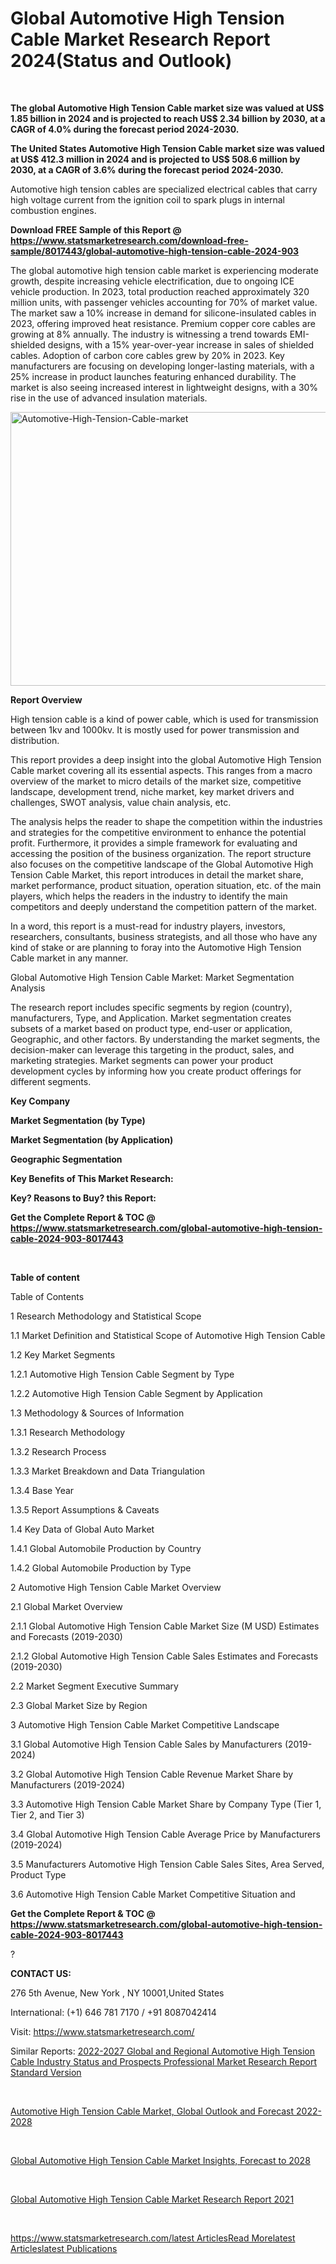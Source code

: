 <h1>Global Automotive High Tension Cable Market Research Report 2024(Status and Outlook)</h1><br/><p><strong>The global Automotive High Tension Cable market size was valued at US$ 1.85 billion in 2024 and is projected to reach US$ 2.34 billion by 2030, at a <strong>CAGR</strong> of 4.0% during the forecast period 2024-2030.</strong></p>
 
 
 
 <p><strong>The United States Automotive High Tension Cable market size was valued at US$ 412.3 million in 2024 and is projected to US$ 508.6 million by 2030, at a <strong>CAGR</strong> of 3.6% during the forecast period 2024-2030.</strong></p>
 
 
 
 <p>Automotive high tension cables are specialized electrical cables that carry high voltage current from the ignition coil to spark plugs in internal combustion engines.</p>
 
 
 
 <p><strong>Download FREE Sample of this Report @ <a href="https://www.statsmarketresearch.com/download-free-sample/8017443/global-automotive-high-tension-cable-2024-903">https://www.statsmarketresearch.com/download-free-sample/8017443/global-automotive-high-tension-cable-2024-903</a></strong></p>
 
 
 
 <p>The global automotive high tension cable market is experiencing moderate growth, despite increasing vehicle electrification, due to ongoing ICE vehicle production. In 2023, total production reached approximately 320 million units, with passenger vehicles accounting for 70% of market value. The market saw a 10% increase in demand for silicone-insulated cables in 2023, offering improved heat resistance. Premium copper core cables are growing at 8% annually. The industry is witnessing a trend towards EMI-shielded designs, with a 15% year-over-year increase in sales of shielded cables. Adoption of carbon core cables grew by 20% in 2023. Key manufacturers are focusing on developing longer-lasting materials, with a 25% increase in product launches featuring enhanced durability. The market is also seeing increased interest in lightweight designs, with a 30% rise in the use of advanced insulation materials.</p>
 
 
 
 <p><img alt="Automotive-High-Tension-Cable-market" src="https://www.grandresearchstore.com/assets/report-images/Automotive_High_Tension_Cable_market.png" style="width: 730px; height: 438px;" /></p>
 
 
 
 <p><strong>Report Overview</strong></p>
 
 
 
 <p>High tension cable is a kind of power cable, which is used for transmission between 1kv and 1000kv. It is mostly used for power transmission and distribution.</p>
 
 
 
 <p>This report provides a deep insight into the global Automotive High Tension Cable market covering all its essential aspects. This ranges from a macro overview of the market to micro details of the market size, competitive landscape, development trend, niche market, key market drivers and challenges, SWOT analysis, value chain analysis, etc.</p>
 
 
 
 <p>The analysis helps the reader to shape the competition within the industries and strategies for the competitive environment to enhance the potential profit. Furthermore, it provides a simple framework for evaluating and accessing the position of the business organization. The report structure also focuses on the competitive landscape of the Global Automotive High Tension Cable Market, this report introduces in detail the market share, market performance, product situation, operation situation, etc. of the main players, which helps the readers in the industry to identify the main competitors and deeply understand the competition pattern of the market.</p>
 
 
 
 <p>In a word, this report is a must-read for industry players, investors, researchers, consultants, business strategists, and all those who have any kind of stake or are planning to foray into the Automotive High Tension Cable market in any manner.</p>
 
 
 
 <p>Global Automotive High Tension Cable Market: Market Segmentation Analysis</p>
 
 
 
 <p>The research report includes specific segments by region (country), manufacturers, Type, and Application. Market segmentation creates subsets of a market based on product type, end-user or application, Geographic, and other factors. By understanding the market segments, the decision-maker can leverage this targeting in the product, sales, and marketing strategies. Market segments can power your product development cycles by informing how you create product offerings for different segments.</p>
 
 
 
 <p><strong>Key Company</strong></p>
 
 
 
 <p><strong>Market Segmentation (by Type)</strong></p>
 
 
 
 <p><strong>Market Segmentation (<strong>by Application</strong>)</strong></p>
 
 
 
 <p><strong>Geographic Segmentation</strong></p>
 
 
 
 <p><strong>Key Benefits of This Market Research:</strong></p>
 
 
 
 <p><strong>Key? <strong>Reasons to Buy</strong>? this Report:</strong></p>
 
 
 
 <div><b>Get the Complete Report & TOC @ <a href="https://www.statsmarketresearch.com/global-automotive-high-tension-cable-2024-903-8017443">https://www.statsmarketresearch.com/global-automotive-high-tension-cable-2024-903-8017443</a></b></div>
 
 
 
 <p><br />
 
 <b>Table of content</b></p>
 
 
 
 <p>Table of Contents<br />
 
 1 Research Methodology and Statistical Scope<br />
 
 1.1 Market Definition and Statistical Scope of Automotive High Tension Cable<br />
 
 1.2 Key Market Segments<br />
 
 1.2.1 Automotive High Tension Cable Segment by Type<br />
 
 1.2.2 Automotive High Tension Cable Segment by Application<br />
 
 1.3 Methodology & Sources of Information<br />
 
 1.3.1 Research Methodology<br />
 
 1.3.2 Research Process<br />
 
 1.3.3 Market Breakdown and Data Triangulation<br />
 
 1.3.4 Base Year<br />
 
 1.3.5 Report Assumptions & Caveats<br />
 
 1.4 Key Data of Global Auto Market<br />
 
 1.4.1 Global Automobile Production by Country<br />
 
 1.4.2 Global Automobile Production by Type<br />
 
 2 Automotive High Tension Cable Market Overview<br />
 
 2.1 Global Market Overview<br />
 
 2.1.1 Global Automotive High Tension Cable Market Size (M USD) Estimates and Forecasts (2019-2030)<br />
 
 2.1.2 Global Automotive High Tension Cable Sales Estimates and Forecasts (2019-2030)<br />
 
 2.2 Market Segment Executive Summary<br />
 
 2.3 Global Market Size by Region<br />
 
 3 Automotive High Tension Cable Market Competitive Landscape<br />
 
 3.1 Global Automotive High Tension Cable Sales by Manufacturers (2019-2024)<br />
 
 3.2 Global Automotive High Tension Cable Revenue Market Share by Manufacturers (2019-2024)<br />
 
 3.3 Automotive High Tension Cable Market Share by Company Type (Tier 1, Tier 2, and Tier 3)<br />
 
 3.4 Global Automotive High Tension Cable Average Price by Manufacturers (2019-2024)<br />
 
 3.5 Manufacturers Automotive High Tension Cable Sales Sites, Area Served, Product Type<br />
 
 3.6 Automotive High Tension Cable Market Competitive Situation and</p>
 
 
 
 <div><b>Get the Complete Report & TOC @ <a href="https://www.statsmarketresearch.com/global-automotive-high-tension-cable-2024-903-8017443">https://www.statsmarketresearch.com/global-automotive-high-tension-cable-2024-903-8017443</a></b></div>
 
 
 
 <p>? </p>
 
 
 
 <p><b>CONTACT US:</b><br />
 
 276 5th Avenue, New York , NY 10001,United States<br />
 
 International: (+1) 646 781 7170 / +91 8087042414<br />
 
 Visit: <a href="https://www.statsmarketresearch.com/">https://www.statsmarketresearch.com/</a><br />
 
 Similar Reports: <a href="https://www.statsmarketresearch.com/global-automotive-high-tension-cable-2024-903-8017443">2022-2027 Global and Regional Automotive High Tension Cable Industry Status and Prospects Professional Market Research Report Standard Version</a><br />
 
 <br />
 
 <a href="https://www.statsmarketresearch.com/global-automotive-high-tension-cable-2024-903-8017443">Automotive High Tension Cable Market, Global Outlook and Forecast 2022-2028</a><br />
 
 <br />
 
 <a href="https://www.statsmarketresearch.com/global-automotive-high-tension-cable-2024-903-8017443">Global Automotive High Tension Cable Market Insights, Forecast to 2028</a><br />
 
 <br />
 
 <a href="https://www.statsmarketresearch.com/global-automotive-high-tension-cable-2024-903-8017443">Global Automotive High Tension Cable Market Research Report 2021</a><br />
 
 <br />
 
 <a href="https://gyeongbokgung.com">https://www.statsmarketresearch.com/</a><a href="https://hallyeomaritime.com">latest Articles</a><a href="https://jingwansa.com">Read More</a><a href="https://nguoiviet.jp/">latest Articles</a><a href="https://www.intelmarketresearch.com/">latest Publications</a></p>